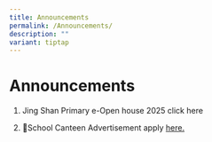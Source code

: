 ```yaml
---
title: Announcements
permalink: /Announcements/
description: ""
variant: tiptap
---
```

<h1><strong>Announcements</strong></h1>
<ol data-tight="true" class="tight">
<li>
<p>Jing Shan Primary e-Open house 2025 click here</p>
</li>
<li>
<p>🍴School Canteen Advertisement apply <a href="https://www.jingshanpri.moe.edu.sg/school-canteen-advertisement/" rel="noopener nofollow" target="_blank">here.</a>
</p>
</li>
</ol>
<h1></h1>
<p></p>